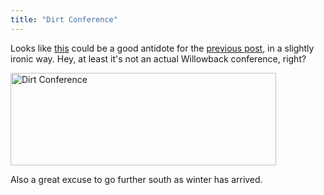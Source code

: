 ```yaml
---
title: "Dirt Conference"
---
```

<p>Looks like <a href="https://www.dirtconference.com/">this</a> could be a good antidote for the <a href="https://chrisenns.com/2009/10/07/becoming-willowback/">previous post</a>, in a slightly ironic way.  Hey, at least it's not an actual Willowback conference, right?</p>
<p><a href="https://www.dirtconference.com/"><img src="https://chrisenns.com/wp-content/uploads/2009/10/dirtconference1.jpg" alt="Dirt Conference" title="Dirt Conference" width="425" height="148" class="aligncenter size-full wp-image-1826" /></a></p>
<p>Also a great excuse to go further south as winter has arrived.</p>
